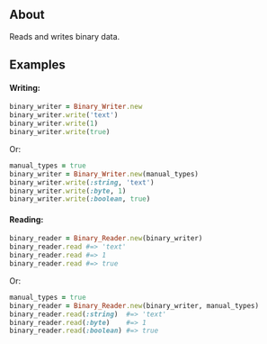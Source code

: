 ## About
Reads and writes binary data.

## Examples
#### Writing:
```Ruby
binary_writer = Binary_Writer.new
binary_writer.write('text')
binary_writer.write(1)
binary_writer.write(true)
```
Or:
```Ruby
manual_types = true
binary_writer = Binary_Writer.new(manual_types)
binary_writer.write(:string, 'text')
binary_writer.write(:byte, 1)
binary_writer.write(:boolean, true)
```

#### Reading:
```Ruby
binary_reader = Binary_Reader.new(binary_writer)
binary_reader.read #=> 'text'
binary_reader.read #=> 1
binary_reader.read #=> true
```
Or:
```Ruby
manual_types = true
binary_reader = Binary_Reader.new(binary_writer, manual_types)
binary_reader.read(:string)  #=> 'text'
binary_reader.read(:byte)    #=> 1
binary_reader.read(:boolean) #=> true
```
